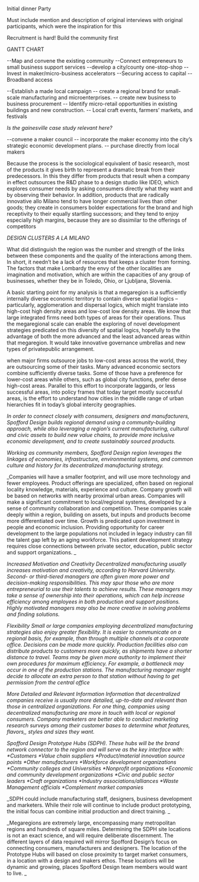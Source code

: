 Initial dinner Party

Must include mention and description of original interviews with original participants, which were the inspiration for this

Recruitment is hard! Build the community first

GANTT CHART

--Map and convene the existing community
--Connect entrepreneurs to small business support services
--develop a city/county one-stop-shop
--Invest in maker/micro-business accelerators
--Securing access to capital
--Broadband access

--Establish a made local campaign
-- create a regional brand for small-scale manufacturing and microenterprises.
-- create new business to business procurement
-- Identify micro-retail opportunities in existing buildings and new construction.
-- Local craft events, farmers’ markets, and festivals

_Is the gainesville case study relevant here?_

--convene a maker council
-- incorporate the maker economy into the city’s strategic economic development plans.
-- purchase directly from local makers

Because the process is the sociological equivalent of basic research, most of the products it gives birth to represent a dramatic break from their predecessors. In this they differ from products that result when a company in effect outsources the R&D phase to a design studio like IDEO, which explores consumer needs by asking consumers directly what they want and by observing their behavior. In addition, products that are radically innovative allo Milano tend to have longer commercial lives than other goods; they create in consumers bolder expectations for the brand and high receptivity to their equally startling successors; and they tend to enjoy especially high margins, because they are so dissimilar to the offerings of competitors

_DESIGN CLUSTERS A LA MILANO_

What did distinguish the region was the number and strength of the links between these components and the quality of the interactions among them. In short, it needn’t be a lack of resources that keeps a cluster from forming. The factors that make Lombardy the envy of the other localities are imagination and motivation, which are within the capacities of any group of businesses, whether they be in Toledo, Ohio, or Ljubljana, Slovenia.

A basic starting point for my analysis is that a megaregion is a sufficiently internally diverse economic territory to contain diverse spatial logics –particularly, agglomeration and dispersal logics, which might translate into high-cost high density areas and low-cost low density areas. We know that large integrated firms need both types of areas for their operations. Thus the megaregional scale can enable the exploring of novel development strategies predicated on this diversity of spatial logics, hopefully to the advantage of both the more advanced and the least advanced areas within that megaregion. It would take innovative governance umbrellas and new types of privatepublic arrangement.

when major firms outsource jobs to low-cost areas across the world, they are outsourcing some of their tasks. Many advanced economic sectors combine sufficiently diverse tasks. Some of those have a preference for lower-cost areas while others, such as global city functions, prefer dense high-cost areas. Parallel to this effort to incorporate laggards, or less successful areas, into policy frames that today target mostly successful areas, is the effort to understand how cities in the middle range of urban hierarchies fit in today’s global intercity geographies.

_In order to connect closely with consumers, designers and manufacturers, Spofford Design
builds regional demand using a community-building approach, while also leveraging a region’s current manufacturing, cultural and civic assets to build new value chains, to provide more inclusive economic development, and to create sustainably sourced products._

_Working as community members, Spofford Design region leverages the linkages of economies, infrastructure, environmental systems, and common culture and history for its decentralized manufacturing strategy._

_Companies will have a smaller footprint, and will use more technology and fewer employees. Product offerings are specialized, often based on regional locality knowledge, materials, experience and culture. Company growth will be based on networks with nearby proximal urban areas. Companies will make a significant commitment to local/regional systems, developed by a sense of community collaboration and competition. These companies scale deeply within a region, building on assets, but inputs and products become more differentiated over time. Growth is predicated upon investment in people and economic inclusion. Providing opportunity for career development to the large populations not included in legacy industry can fill the talent gap left by an aging workforce. This patient development strategy requires close connections between private sector, education, public sector and support organizations. _

_Increased Motivation and Creativity
Decentralized manufacturing usually increases motivation and creativity, according to Harvard University. Second- or third-tiered managers are often given more power and decision-making responsibilities. This may spur those who are more entrepreneurial to use their talents to achieve results. These managers may take a sense of ownership into their operations, which can help increase efficiency among employees in both production and support positions. Highly motivated managers may also be more creative in solving problems and finding solutions._

_Flexibility
Small or large companies employing decentralized manufacturing strategies also enjoy greater flexibility. It is easier to communicate on a regional basis, for example, than through multiple channels at a corporate office. Decisions can be made more quickly. Production facilities also can distribute products to customers more quickly, as shipments have a shorter distance to travel. Teams may be given more authority to implement their own procedures for maximum efficiency. For example, a bottleneck may occur in one of the production stations. The manufacturing manager might decide to allocate an extra person to that station without having to get permission from the central office_

_More Detailed and Relevant Information
Information that decentralized companies receive is usually more detailed, up-to-date and relevant than those in centralized organizations. For one thing, companies using decentralized manufacturing are more in touch with local or regional consumers. Company marketers are better able to conduct marketing research surveys among their customer bases to determine what features, flavors,, styles and sizes they want._

_Spofford Design Prototype Hubs (SDPH). These hubs will be the brand network connector to the region and will serve as the key interface with:
*Customers
*Value chain suppliers
*Product/material innovation source points
*Other manufacturers
*Workforce development organizations
*Community colleges and Universities
*Nonprofit organizations
*Economic and community development organizations
*Civic and public sector leaders
*Craft organizations
*Industry associations/alliances
*Waste Management officials
*Complement market companies_

_SDPH could include manufacturing staff, designers, business development and marketers. While their role will continue to include product prototyping, the initial focus can combine initial production and direct training. _

_Megaregions are extremely large, encompassing many metropolitan regions and hundreds of square miles. Determining the SDPH site locations is not an exact science, and will require deliberate discernment. The different layers of data required will mirror Spofford Design’s focus on connecting consumers, manufacturers and designers. The location of the Prototype Hubs will based on close proximity to target market consumers, in a location with a design and makers ethos. These locations will be dynamic and growing, places Spofford Design team members would want to live. _
